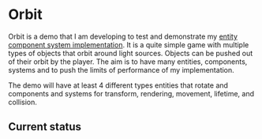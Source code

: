# Orbit
Orbit is a demo that I am developing to test and demonstrate my [entity component system implementation](https://github.com/talhacali/ECS). It is a quite simple game with
multiple types of objects that orbit around light sources. Objects can be pushed out of their orbit by the player. The aim is to have many entities, components, systems and
to push the limits of performance of my implementation. 

The demo will have at least 4 different types entities that rotate and components and systems for transform, rendering, movement, lifetime, and collision. 



## Current status

